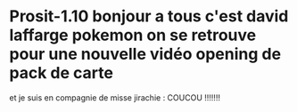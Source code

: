 # Prosit-1.10 bonjour a tous c'est david laffarge pokemon on se retrouve pour une nouvelle vidéo opening de pack de carte 
et je suis en compagnie de misse jirachie :
COUCOU !!!!!!!
